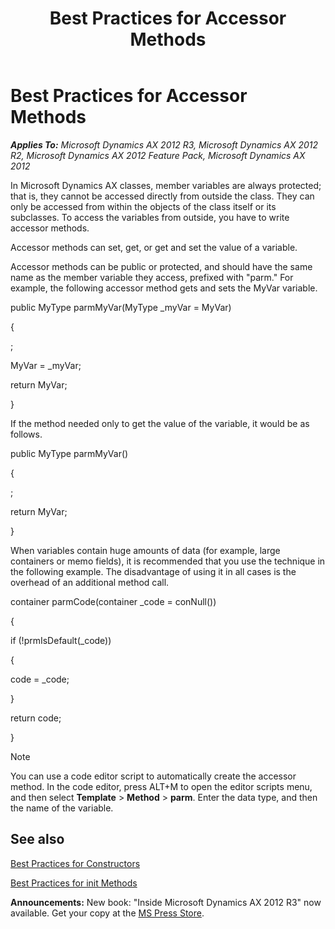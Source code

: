 ﻿---
title: Best Practices for Accessor Methods
TOCTitle: Accessor Methods
ms:assetid: 45370ba7-3b81-459c-bb94-2f870acff719
ms:mtpsurl: https://msdn.microsoft.com/en-us/library/Aa627844(v=AX.60)
ms:contentKeyID: 35242970
ms.date: 05/18/2015
mtps_version: v=AX.60
---

# Best Practices for Accessor Methods 


_**Applies To:** Microsoft Dynamics AX 2012 R3, Microsoft Dynamics AX 2012 R2, Microsoft Dynamics AX 2012 Feature Pack, Microsoft Dynamics AX 2012_

In Microsoft Dynamics AX classes, member variables are always protected; that is, they cannot be accessed directly from outside the class. They can only be accessed from within the objects of the class itself or its subclasses. To access the variables from outside, you have to write accessor methods.

Accessor methods can set, get, or get and set the value of a variable.

Accessor methods can be public or protected, and should have the same name as the member variable they access, prefixed with "parm." For example, the following accessor method gets and sets the MyVar variable.

public MyType parmMyVar(MyType \_myVar = MyVar)

{

;

MyVar = \_myVar;

return MyVar;

}

If the method needed only to get the value of the variable, it would be as follows.

public MyType parmMyVar()

{

;

return MyVar;

}

When variables contain huge amounts of data (for example, large containers or memo fields), it is recommended that you use the technique in the following example. The disadvantage of using it in all cases is the overhead of an additional method call.

container parmCode(container \_code = conNull())

{

if (\!prmIsDefault(\_code))

{

code = \_code;

}

return code;

}


> [!NOTE]
> <P>You can use a code editor script to automatically create the accessor method. In the code editor, press ALT+M to open the editor scripts menu, and then select <STRONG>Template</STRONG> &gt; <STRONG>Method</STRONG> &gt; <STRONG>parm</STRONG>. Enter the data type, and then the name of the variable.</P>



## See also

[Best Practices for Constructors](best-practices-for-constructors.md)

[Best Practices for init Methods](best-practices-for-init-methods.md)

  
**Announcements:** New book: "Inside Microsoft Dynamics AX 2012 R3" now available. Get your copy at the [MS Press Store](https://www.microsoftpressstore.com/store/inside-microsoft-dynamics-ax-2012-r3-9780735685109).

